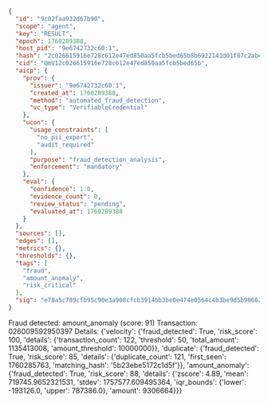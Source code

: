 ```json
{
  "id": "9c02faa932d67b90",
  "scope": "agent",
  "key": "RESULT",
  "epoch": 1760289388,
  "host_pid": "9e6742732c60:1",
  "hash": "2c026615916e728c612e47ed850aa5fcb5bed65b8b6922141d01f87c2abea359",
  "cid": "QmV12c026615916e728c612e47ed850aa5fcb5bed65b",
  "aicp": {
    "prov": {
      "issuer": "9e6742732c60:1",
      "created_at": 1760289388,
      "method": "automated_fraud_detection",
      "vc_type": "VerifiableCredential"
    },
    "ucon": {
      "usage_constraints": [
        "no_pii_export",
        "audit_required"
      ],
      "purpose": "fraud_detection_analysis",
      "enforcement": "mandatory"
    },
    "eval": {
      "confidence": 1.0,
      "evidence_count": 0,
      "review_status": "pending",
      "evaluated_at": 1760289388
    }
  },
  "sources": [],
  "edges": [],
  "metrics": {},
  "thresholds": {},
  "tags": [
    "fraud",
    "amount_anomaly",
    "risk_critical"
  ],
  "sig": "e78a5c789cfb95c90e3a908cfcb3914bb3be0e474e0564c4b3be9d5b98662327"
}
```

Fraud detected: amount_anomaly (score: 91)
Transaction: 026009592950397
Details: {'velocity': {'fraud_detected': True, 'risk_score': 100, 'details': {'transaction_count': 122, 'threshold': 50, 'total_amount': 1135413008, 'amount_threshold': 10000000}}, 'duplicate': {'fraud_detected': True, 'risk_score': 85, 'details': {'duplicate_count': 121, 'first_seen': 1760285763, 'matching_hash': '5b23ebe5172c1d5f'}}, 'amount_anomaly': {'fraud_detected': True, 'risk_score': 88, 'details': {'zscore': 4.89, 'mean': 719745.9652321531, 'stdev': 1757577.609495364, 'iqr_bounds': {'lower': -193126.0, 'upper': 787386.0}, 'amount': 9306664}}}